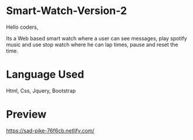 # Smart-Watch-Version-2
Hello coders,

Its a Web based smart watch where a user can see messages, play spotify music and use stop watch where he can lap times, pause and reset the time.

# Language Used

Html, Css, Jquery, Bootstrap

# Preview
https://sad-pike-76f6cb.netlify.com/
